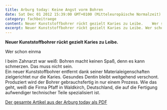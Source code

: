 ```yaml
---
title: Arburg today: Keine Angst vorm Bohren
date: Sat Dec 01 2012 15:39:00 GMT+0100 (Mitteleuropäische Normalzeit)
category: fachbeitraege
content: Neuer Kunststoffbohrer rückt gezielt Karies zu Leibe.    Wer schon einmal beim Zahnarzt war weiß Bohren macht keinen Spaß, denn es kann schmerzen. Das muss nicht sein.Ein neuer Kunststoffbohrer entfernt dank seiner Materialeigenschaften zielgerichtet nur die Karies. Gesundes Dentin bleibt weitgehend verschont. Produziert wird der Bohrer gebrauchsfertig in nur einem Prozess. Wie das geht, weiß die Firma Pfaff in Waldkirch, Deutschland, die auf die Fertigung aufwendiger technischer Teile spezialisiert ist.    Der gesamte Artikel aus der Arburg today als PDF
excerpt: Neuer Kunststoffbohrer rückt gezielt Karies zu Leibe. Wer schon einmal beim Zahnarzt war weiß: Bohren macht keinen Spaß, denn es kann schmerzen. Das muss nicht …
---
```


<p><strong>Neuer Kunststoffbohrer rückt gezielt Karies zu Leibe.</strong></p>



Wer schon einma

<!--more-->

l beim Zahnarzt war weiß: Bohren macht keinen Spaß, denn es kann schmerzen. Das muss nicht sein.<br>Ein neuer Kunststoffbohrer entfernt dank seiner Materialeigenschaften zielgerichtet nur die Karies. Gesundes Dentin bleibt weitgehend verschont. Produziert wird der Bohrer gebrauchsfertig in nur einem Prozess. Wie das geht, weiß die Firma Pfaff in Waldkirch, Deutschland, die auf die Fertigung aufwendiger technischer Teile spezialisiert ist.</p>



<p><a href="/downloads/Arburg-today.pdf" target="_blank" rel="noreferrer noopener" aria-label=" (öffnet in neuem Tab)">Der gesamte Artikel aus der Arburg today als PDF</a></p>

